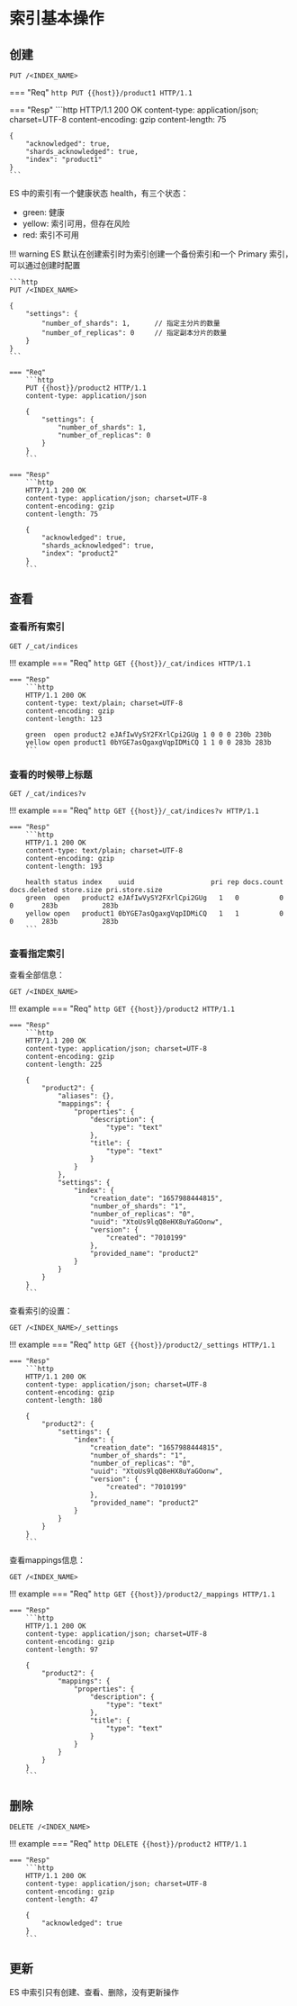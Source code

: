 # 索引基本操作

## 创建

```http
PUT /<INDEX_NAME>
```

=== "Req"
    ```http
    PUT {{host}}/product1 HTTP/1.1
    ```

=== "Resp"
    ```http
    HTTP/1.1 200 OK
    content-type: application/json; charset=UTF-8
    content-encoding: gzip
    content-length: 75

    {
        "acknowledged": true,
        "shards_acknowledged": true,
        "index": "product1"
    }
    ```

ES 中的索引有一个健康状态 health，有三个状态：

- green: 健康
- yellow: 索引可用，但存在风险
- red: 索引不可用



!!! warning
    ES 默认在创建索引时为索引创建一个备份索引和一个 Primary 索引，可以通过创建时配置

    ```http
    PUT /<INDEX_NAME>

    {
        "settings": {
            "number_of_shards": 1,      // 指定主分片的数量
            "number_of_replicas": 0     // 指定副本分片的数量
        }
    }
    ```

    === "Req"
        ```http
        PUT {{host}}/product2 HTTP/1.1
        content-type: application/json

        {
            "settings": {
                "number_of_shards": 1,
                "number_of_replicas": 0
            }
        }
        ```

    === "Resp"
        ```http
        HTTP/1.1 200 OK
        content-type: application/json; charset=UTF-8
        content-encoding: gzip
        content-length: 75

        {
            "acknowledged": true,
            "shards_acknowledged": true,
            "index": "product2"
        }
        ```


## 查看

### 查看所有索引
```http
GET /_cat/indices
```

!!! example
    === "Req"
        ```http
        GET {{host}}/_cat/indices HTTP/1.1
        ```

    === "Resp"
        ```http
        HTTP/1.1 200 OK
        content-type: text/plain; charset=UTF-8
        content-encoding: gzip
        content-length: 123

        green  open product2 eJAfIwVySY2FXrlCpi2GUg 1 0 0 0 230b 230b
        yellow open product1 0bYGE7asQgaxgVqpIDMiCQ 1 1 0 0 283b 283b
        ```

### 查看的时候带上标题
```http
GET /_cat/indices?v
```

!!! example
    === "Req"
        ```http
        GET {{host}}/_cat/indices?v HTTP/1.1
        ```

    === "Resp"
        ```http
        HTTP/1.1 200 OK
        content-type: text/plain; charset=UTF-8
        content-encoding: gzip
        content-length: 193

        health status index    uuid                   pri rep docs.count docs.deleted store.size pri.store.size
        green  open   product2 eJAfIwVySY2FXrlCpi2GUg   1   0          0            0       283b           283b
        yellow open   product1 0bYGE7asQgaxgVqpIDMiCQ   1   1          0            0       283b           283b
        ```


### 查看指定索引

查看全部信息：
```http
GET /<INDEX_NAME>
```

!!! example
    === "Req"
        ```http
        GET {{host}}/product2 HTTP/1.1
        ```


    === "Resp"
        ```http
        HTTP/1.1 200 OK
        content-type: application/json; charset=UTF-8
        content-encoding: gzip
        content-length: 225

        {
            "product2": {
                "aliases": {},
                "mappings": {
                    "properties": {
                        "description": {
                            "type": "text"
                        },
                        "title": {
                            "type": "text"
                        }
                    }
                },
                "settings": {
                    "index": {
                        "creation_date": "1657988444815",
                        "number_of_shards": "1",
                        "number_of_replicas": "0",
                        "uuid": "XtoUs9lqQ8eHX8uYaGOonw",
                        "version": {
                            "created": "7010199"
                        },
                        "provided_name": "product2"
                    }
                }
            }
        }
        ```

查看索引的设置：
```http
GET /<INDEX_NAME>/_settings
```

!!! example
    === "Req"
        ```http
        GET {{host}}/product2/_settings HTTP/1.1
        ```


    === "Resp"
        ```http
        HTTP/1.1 200 OK
        content-type: application/json; charset=UTF-8
        content-encoding: gzip
        content-length: 180

        {
            "product2": {
                "settings": {
                    "index": {
                        "creation_date": "1657988444815",
                        "number_of_shards": "1",
                        "number_of_replicas": "0",
                        "uuid": "XtoUs9lqQ8eHX8uYaGOonw",
                        "version": {
                            "created": "7010199"
                        },
                        "provided_name": "product2"
                    }
                }
            }
        }
        ```

查看mappings信息：
```http
GET /<INDEX_NAME>
```

!!! example
    === "Req"
        ```http
        GET {{host}}/product2/_mappings HTTP/1.1
        ```

    === "Resp"
        ```http
        HTTP/1.1 200 OK
        content-type: application/json; charset=UTF-8
        content-encoding: gzip
        content-length: 97

        {
            "product2": {
                "mappings": {
                    "properties": {
                        "description": {
                            "type": "text"
                        },
                        "title": {
                            "type": "text"
                        }
                    }
                }
            }
        }
        ```



## 删除

```http
DELETE /<INDEX_NAME>
```

!!! example 
    === "Req"
        ```http
        DELETE {{host}}/product2 HTTP/1.1
        ```

    === "Resp"
        ```http
        HTTP/1.1 200 OK
        content-type: application/json; charset=UTF-8
        content-encoding: gzip
        content-length: 47

        {
            "acknowledged": true
        }
        ```


## 更新
ES 中索引只有创建、查看、删除，没有更新操作


